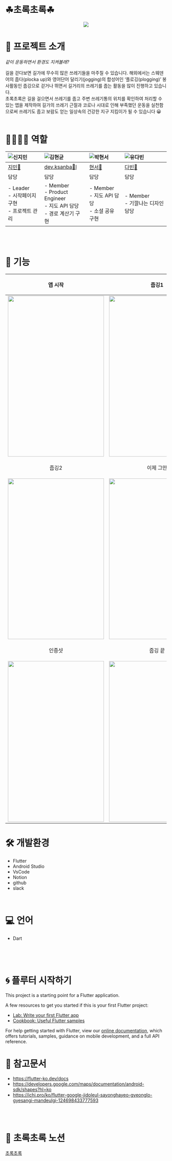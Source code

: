 ﻿# ☘초록초록☘
<p align="center"><img src="https://user-images.githubusercontent.com/86641936/152553190-f113fba4-c53a-42be-8ad9-5ebcfe84af7f.PNG"/>

# 🔎 프로젝트 소개
 *같이 운동하면서 환경도 지켜볼래?*

  길을 걷다보면 길가에 무수히 많은 쓰레기들을 마주칠 수 있습니다. 해외에서는 스웨덴어의 줍다(plocka up)와 영어단어 달리기(jogging)의 합성어인 ‘플로깅(plogging)’ 봉사활동인 줍깅으로 걷거나 뛰면서 길거리의 쓰레기를 줍는 활동을 많이 진행하고 있습니다. <br>
초록초록은 길을 걸으면서 쓰레기를 줍고 주변 쓰레기통의 위치를 확인하여 처리할 수 있는 앱을 제작하여 길가의 쓰레기 근절과 코로나 시대로 인해 부족했던 운동을 실천함으로써 쓰레기도 줍고 보람도 얻는 일상속의 건강한 지구 지킴이가 될 수 있습니다 😀
    <br>
  <br>

# 👨‍👨‍👧‍👧 역할

|![신지민](https://user-images.githubusercontent.com/86641936/152567027-4759cf27-2a64-4159-a17e-2a7a8808248c.png)|![김현균](https://user-images.githubusercontent.com/86641936/152566954-9d4674a1-fd21-4b1b-9ef3-e3d4bd57947b.jpg)|![박현서](https://user-images.githubusercontent.com/86641936/152567037-0f33ec6a-b086-4986-807f-186786d2f0fe.jpg)|![유다빈](https://user-images.githubusercontent.com/86641936/152624251-265161a8-48bc-4935-bd47-8d45809de2d0.jpg)|
|:---|:---|:---|:---|
| [지민🐣](https://github.com/JJIMINSHIN) |[dev.ksanba🦝l](https://github.com/Ksanbal)| [현서🐲](https://github.com/hyena0608)|[다빈🐹](https://github.com/ydb9607)|
| 담당 | 담당 | 담당 | 담당 |
|- Leader <br> - 시작페이지 구현 <br> - 프로젝트 관리 |- Member <br> - Product Engineer <br> - 지도 API 담당 <br> - 경로 계산기 구현|- Member <br>- 지도 API 담당 <br>- 소셜 공유 구현|- Member <br> - 기깔나는 디자인 담당|
<br>
  <br>  

# 🎤 기능
  |<p align = "center">앱 시작|<p align = "center">줍깅1|
  | :---| :---|
  |<img src="https://user-images.githubusercontent.com/86641936/152624794-f9b4ba2a-fa8b-4660-b3f2-e5a0ab33fb2c.gif" height="500" width="300" >|<img src="https://user-images.githubusercontent.com/86641936/152624799-ec5b600e-54ef-463d-8454-06e7b06158b6.gif" height="500" width="300" >|
  |<p align = "center">줍깅2|<p align = "center">이제 그만|
  |<img src="https://user-images.githubusercontent.com/86641936/152624800-8dbb10e3-fcb2-40ef-86d5-e1e0cd9541a1.gif" height="500" width="300" >| <img src="https://user-images.githubusercontent.com/86641936/152625031-fb92e96e-cdd8-458b-8a78-a3ae1d24bce2.gif" height="500" width="300" >|
  |<p align = "center">인증샷|<p align = "center">줍깅 끝|
  |<img src="https://user-images.githubusercontent.com/86641936/152624809-ec23dc19-69e6-4433-92fc-20e03844af61.jpg" height="500" width="300" >| <img src="https://user-images.githubusercontent.com/86641936/152624811-392d52cb-0cde-4a44-b464-8523cc2a3fe2.gif" height="500" width="300" >|

# 🛠 개발환경

  - Flutter
  - Android Studio
  - VsCode
  - Notion
  - github
  - slack
    <br>
  <br>

# 💻 언어
  - Dart
 
    <br>
  <br>
  
# 🌀 플루터 시작하기
  This project is a starting point for a Flutter application.

A few resources to get you started if this is your first Flutter project:

- [Lab: Write your first Flutter app](https://flutter.dev/docs/get-started/codelab)
- [Cookbook: Useful Flutter samples](https://flutter.dev/docs/cookbook)

For help getting started with Flutter, view our
[online documentation](https://flutter.dev/docs), which offers tutorials,
samples, guidance on mobile development, and a full API reference.

 
# 🔗 참고문서

  - https://flutter-ko.dev/docs 
  - https://developers.google.com/maps/documentation/android-sdk/shapes?hl=ko
  - https://ichi.pro/ko/flutter-google-jidoleul-sayonghayeo-gyeonglo-gyesangi-mandeulgi-124698433777593
  <br>
  <br>

# 📌 초록초록 노션
  [초록초록](https://www.notion.so/GDSC-2022-Winter-2a14b3c05c0842c0a41ccabaebae3e73)
